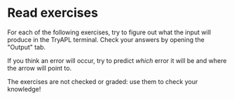 # Read exercises

For each of the following exercises, try to figure out what the input will produce in the TryAPL terminal.
Check your answers by opening the "Output" tab.

If you think an error will occur, try to predict _which_ error it will be and where the arrow will point to.

The exercises are not checked or graded: use them to check your knowledge!

